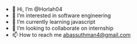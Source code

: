- 👋 Hi, I’m @Horlah04
- 👀 I’m interested in software engineering
- 🌱 I’m currently learning javascript
- 💞️ I’m looking to collaborate on internship
- 📫 How to reach me abassuthman4@gmail.com

<!---
Horlah04/Horlah04 is a ✨ special ✨ repository because its `README.md` (this file) appears on your GitHub profile.
You can click the Preview link to take a look at your changes.
--->
